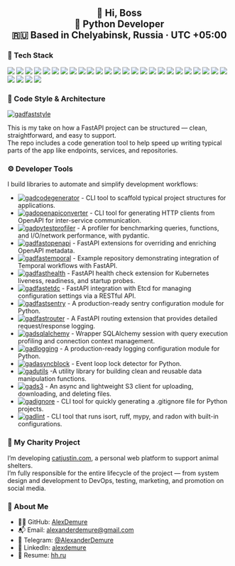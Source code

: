 <h2 align="center">
  <strong>👋 Hi, Boss</strong><br>
  <strong>🐍 Python Developer</strong><br>
  🇷🇺 Based in Chelyabinsk, Russia · UTC +05:00
</h2>

### 🧰 Tech Stack

<p align="left">
  <img src="https://img.shields.io/badge/Web-000?style=for-the-badge&logo=Google-Chrome&logoColor=white"/>
  <img src="https://img.shields.io/badge/Backend-000?style=for-the-badge&logo=serverfault&logoColor=white"/>
  <img src="https://img.shields.io/badge/Python-3776AB?style=for-the-badge&logo=python&logoColor=white"/>
  <img src="https://img.shields.io/badge/FastAPI-009688?style=for-the-badge&logo=fastapi&logoColor=white"/>
  <img src="https://img.shields.io/badge/SQLAlchemy-000000?style=for-the-badge&logo=sqlalchemy&logoColor=white"/>
  <img src="https://img.shields.io/badge/Pydantic-0892d0?style=for-the-badge&logo=pydantic&logoColor=white"/>
  <img src="https://img.shields.io/badge/UV-000?style=for-the-badge&logo=python&logoColor=white"/>
  <img src="https://img.shields.io/badge/Poetry-000?style=for-the-badge&logo=python&logoColor=white"/>
  <img src="https://img.shields.io/badge/PostgreSQL-336791?style=for-the-badge&logo=postgresql&logoColor=white"/>
  <img src="https://img.shields.io/badge/MongoDB-47A248?style=for-the-badge&logo=mongodb&logoColor=white"/>
  <img src="https://img.shields.io/badge/Redis-DC382D?style=for-the-badge&logo=redis&logoColor=white"/>
  <img src="https://img.shields.io/badge/Kafka-231F20?style=for-the-badge&logo=apachekafka&logoColor=white"/>
  <img src="https://img.shields.io/badge/RabbitMQ-FF6600?style=for-the-badge&logo=rabbitmq&logoColor=white"/>
  <img src="https://img.shields.io/badge/ClickHouse-000?style=for-the-badge&logo=clickhouse&logoColor=yellow"/>
  <img src="https://img.shields.io/badge/Docker-2496ED?style=for-the-badge&logo=docker&logoColor=white"/>
  <img src="https://img.shields.io/badge/Kubernetes-326CE5?style=for-the-badge&logo=kubernetes&logoColor=white"/>
  <img src="https://img.shields.io/badge/Git-F05032?style=for-the-badge&logo=git&logoColor=white"/>
  <img src="https://img.shields.io/badge/Sentry-362D59?style=for-the-badge&logo=sentry&logoColor=white"/>
  <img src="https://img.shields.io/badge/Grafana-F46800?style=for-the-badge&logo=grafana&logoColor=white"/>
  <img src="https://img.shields.io/badge/OpenTelemetry-000?style=for-the-badge&logo=opentelemetry&logoColor=white"/>
  <img src="https://img.shields.io/badge/Temporal-000?style=for-the-badge&logo=temporal&logoColor=white"/>
  <img src="https://img.shields.io/badge/React-61DAFB?style=for-the-badge&logo=react&logoColor=black"/>
  <img src="https://img.shields.io/badge/HTML5-E34F26?style=for-the-badge&logo=html5&logoColor=white"/>
  <img src="https://img.shields.io/badge/CSS3-1572B6?style=for-the-badge&logo=css3&logoColor=white"/>
  <img src="https://img.shields.io/badge/JavaScript-F7DF1E?style=for-the-badge&logo=javascript&logoColor=black"/>
  <img src="https://img.shields.io/badge/BPMN-000?style=for-the-badge&logoColor=white"/>
  <img src="https://img.shields.io/badge/Pytest-0A9EDC?style=for-the-badge&logo=pytest&logoColor=white"/>
  <img src="https://img.shields.io/badge/Microservices-000?style=for-the-badge&logo=dapr&logoColor=white"/>
  <img src="https://img.shields.io/badge/Refactoring-000?style=for-the-badge&logo=git&logoColor=white"/>
</p>

### 🧱 Code Style & Architecture

[![gadfaststyle](https://img.shields.io/badge/gadfaststyle-Style%20Guide-blue?style=for-the-badge&logo=fastapi&logoColor=white)](https://github.com/AlexDemure/gadfaststyle)

This is my take on how a FastAPI project can be structured — clean, straightforward, and easy to support.  
The repo includes a code generation tool to help speed up writing typical parts of the app like endpoints, services, and repositories.

### ⚙️ Developer Tools

I build libraries to automate and simplify development workflows:

- [![gadcodegenerator](https://img.shields.io/badge/gadcodegenerator-CLI-blue?logo=github)](https://github.com/AlexDemure/gadcodegenerator) - CLI tool to scaffold typical project structures for applications.
- [![gadopenapiconverter](https://img.shields.io/badge/gadopenapiconverter-CLI-blue?logo=github)](https://github.com/AlexDemure/gadopenapiconverter) - CLI tool for generating HTTP clients from OpenAPI for inter-service communication.
- [![gadpytestprofiler](https://img.shields.io/badge/gadpytestprofiler-Extension-lightgrey?logo=github)](https://github.com/AlexDemure/gadpytestprofiler) - A profiler for benchmarking queries, functions, and I/O/network performance, with pydantic.
- [![gadfastopenapi](https://img.shields.io/badge/gadfastopenapi-Extension-lightgrey?logo=github)](https://github.com/AlexDemure/gadfastopenapi) - FastAPI extensions for overriding and enriching OpenAPI metadata.
- [![gadfastemporal](https://img.shields.io/badge/gadfastemporal-Extension-lightgrey?logo=github)](https://github.com/AlexDemure/gadfastemporal) - Example repository demonstrating integration of Temporal workflows with FastAPI.
- [![gadfasthealth](https://img.shields.io/badge/gadfasthealth-Extension-lightgrey?logo=github)](https://github.com/AlexDemure/gadfasthealth) - FastAPI health check extension for Kubernetes liveness, readiness, and startup probes.
- [![gadfastetdc](https://img.shields.io/badge/gadfastetdc-Extension-lightgrey?logo=github)](https://github.com/AlexDemure/gadfastetdc) - FastAPI integration with Etcd for managing configuration settings via a RESTful API.
- [![gadfastsentry](https://img.shields.io/badge/gadfastsentry-Extension-lightgrey?logo=github)](https://github.com/AlexDemure/gadfastsentry) - A production-ready sentry configuration module for Python.
- [![gadfastrouter](https://img.shields.io/badge/gadfastrouter-Extension-lightgrey?logo=github)](https://github.com/AlexDemure/gadfastrouter) - A FastAPI routing extension that provides detailed request/response logging.
- [![gadsqlalchemy](https://img.shields.io/badge/gadsqlalchemy-Extension-lightgrey?logo=github)](https://github.com/AlexDemure/gadsqlalchemy) - Wrapper SQLAlchemy session with query execution profiling and connection context management.
- [![gadlogging](https://img.shields.io/badge/gadlogging-Extension-lightgrey?logo=github)](https://github.com/AlexDemure/gadlogging) - A production-ready logging configuration module for Python.
- [![gadasyncblock](https://img.shields.io/badge/gadasyncblock-Extension-lightgrey?logo=github)](https://github.com/AlexDemure/gadasyncblock) - Event loop lock detector for Python.
- [![gadutils](https://img.shields.io/badge/gadutils-Extension-lightgrey?logo=github)](https://github.com/AlexDemure/gadutils) -A utility library for building clean and reusable data manipulation functions.
- [![gads3](https://img.shields.io/badge/gads3-Extension-lightgrey?logo=github)](https://github.com/AlexDemure/gads3) - An async and lightweight S3 client for uploading, downloading, and deleting files.
- [![gadignore](https://img.shields.io/badge/gadignore-CLI-blue?logo=github)](https://github.com/AlexDemure/gadignore) - CLI tool for quickly generating a .gitignore file for Python projects.
- [![gadlint](https://img.shields.io/badge/gadlint-CLI-blue?logo=github)](https://github.com/AlexDemure/gadlint) - CLI tool that runs isort, ruff, mypy, and radon with built-in configurations.

### 🐾 My Charity Project

I’m developing [catjustin.com](https://catjustin.com), a personal web platform to support animal shelters.  
I’m fully responsible for the entire lifecycle of the project — from system design and development to DevOps, testing, marketing, and promotion on social media.

### 👤 About Me

- 👨‍💻 GitHub: [AlexDemure](https://github.com/AlexDemure)
- 📬 Email: [alexanderdemure@gmail.com](mailto:alexanderdemure@gmail.com)
- 💬 Telegram: [@AlexanderDemure](https://t.me/AlexanderDemure)
- 🔗 LinkedIn: [alexdemure](https://www.linkedin.com/in/alexdemure/)
- 📄 Resume: [hh.ru](https://chelyabinsk.hh.ru/applicant/resumes/view?resume=15cd08aaff06be1afc0039ed1f74616a67346f)


